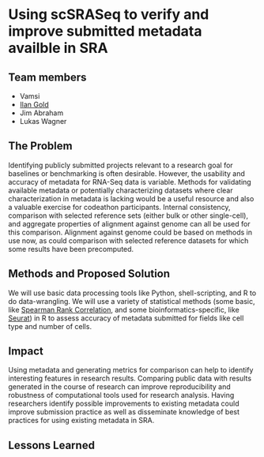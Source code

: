 # Using scSRASeq to verify and improve submitted metadata availble in SRA

## Team members
 - Vamsi
 - [Ilan Gold](https://github.com/ilan-gold)
 - Jim Abraham
 - Lukas Wagner

## The Problem
Identifying publicly submitted projects relevant to a research goal for baselines or benchmarking is often desirable. 
 However, the usability and accuracy of metadata for RNA-Seq data is variable.  Methods for validating available metadata or potentially characterizing datasets where clear characterization in metadata is lacking would be a useful resource and also a valuable exercise for codeathon participants. 
 Internal consistency, comparison with selected reference sets (either bulk or other single-cell), and aggregate properties of alignment against genome can all be used for this comparison. Alignment against genome could be based on methods in use now, as could comparison with selected reference datasets for which some results have been precomputed. 
 
 ## Methods and Proposed Solution
 We will use basic data processing tools like Python, shell-scripting, and R to do data-wrangling. We will use a variety of statistical methods (some basic, like [Spearman Rank Correlation](https://en.wikipedia.org/wiki/Spearman%27s_rank_correlation_coefficient), and some bioinformatics-specific, like [Seurat](https://satijalab.org/seurat/)) in R to assess accuracy of metadata submitted for fields like cell type and number of cells.
 
 ## Impact 
 Using metadata and generating metrics for comparison can help to identify interesting features in research results.
 Comparing public data with results generated in the course of research can improve reproducibility and robustness of computational tools used for research analysis. Having researchers identify possible improvements to existing metadata could improve submission practice as well as disseminate knowledge of best practices for using existing metadata in SRA.
 
 ## Lessons Learned
